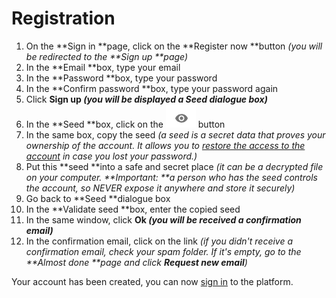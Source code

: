 
# Registration



1.  On the **Sign in **page, click on the **Register now **button _(you will be redirected to the **Sign up **page)_
1.  In the **Email **box, type your email
1.  In the **Password **box, type your password
1.  In the **Confirm password **box, type your password again
1.  Click **Sign up _(you will be displayed a Seed dialogue box)_**
1.  In the **Seed **box, click on the ![alt_text](../images/registration/eye.png "image_tooltip") button 
1.  In the same box, copy the seed _(a seed is a secret data that proves your ownership of the account. It allows you to [restore the access to the account](./recover-an-account.md) in case you lost your password.)_
1.  Put this **seed **into a safe and secret place _(it can be a decrypted file on your computer. **Important: **a person who has the seed controls the account, so NEVER expose it anywhere and store it securely)_
1.  Go back to **Seed **dialogue box
1.  In the **Validate seed **box, enter the copied seed
1.  In the same window, click **Ok _(you will be received a confirmation email)_**
1.  In the confirmation email, click on the link _(if you didn't receive a confirmation email, check your spam folder. If it's empty, go to the **Almost done **page and click **Request new email**)_

Your account has been created, you can now [sign in](../user-account/sign-in-out.md) to the platform.
